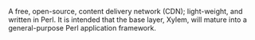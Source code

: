 A free, open-source, content delivery network (CDN); light-weight, and written in Perl. It is intended that the base layer, Xylem, will mature into a general-purpose Perl application framework.
